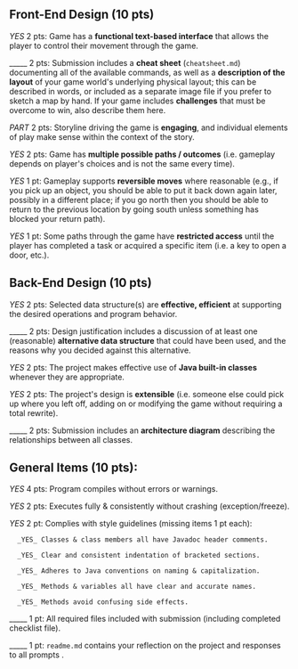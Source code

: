 ## Front-End Design (10 pts)

_YES_ 2 pts: Game has a **functional text-based interface** that allows the player to control their movement through the game.

_____ 2 pts: Submission includes a **cheat sheet** (`cheatsheet.md`) documenting all of the available commands, as well as a **description of the layout** of your game world's underlying physical layout; this can be described in words, or included as a separate image file if you prefer to sketch a map by hand.  If your game includes **challenges** that must be overcome to win, also describe them here.

_PART_ 2 pts: Storyline driving the game is **engaging**, and individual elements of play make sense within the context of the story.

_YES_ 2 pts: Game has **multiple possible paths / outcomes** (i.e. gameplay depends on player's choices and is not the same every time).

_YES_ 1 pt: Gameplay supports **reversible moves** where reasonable (e.g., if you pick up an object, you should be able to put it back down again later, possibly in a different place; if you go north then you should be able to return to the previous location by going south unless something has blocked your return path).

_YES_ 1 pt: Some paths through the game have **restricted access** until the player has completed a task or acquired a specific item (i.e. a key to open a door, etc.).


## Back-End Design (10 pts)

_YES_ 2 pts: Selected data structure(s) are **effective, efficient** at supporting the desired operations and program behavior.

_____ 2 pts: Design justification includes a discussion of at least one (reasonable) **alternative data structure** that could have been used, and the reasons why you decided against this alternative.

_YES_ 2 pts: The project makes effective use of **Java built-in classes** whenever they are appropriate.

_YES_ 2 pts: The project's design is **extensible** (i.e. someone else could pick up where you left off, adding on or modifying the game without requiring a total rewrite).

_____ 2 pts: Submission includes an **architecture diagram** describing the relationships between all classes.

## General Items (10 pts):
_YES_ 4 pts: Program compiles without errors or warnings.

_YES_ 2 pts: Executes fully & consistently without crashing (exception/freeze).

_YES_ 2 pt: Complies with style guidelines (missing items 1 pt each):

      _YES_ Classes & class members all have Javadoc header comments.

      _YES_ Clear and consistent indentation of bracketed sections.

      _YES_ Adheres to Java conventions on naming & capitalization.

      _YES_ Methods & variables all have clear and accurate names.

      _YES_ Methods avoid confusing side effects.

_____ 1 pt: All required files included with submission (including completed checklist file).

_____ 1 pt: `readme.md` contains your reflection on the project and responses to all prompts .